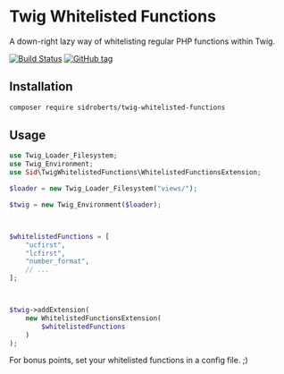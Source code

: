 # Twig Whitelisted Functions

A down-right lazy way of whitelisting regular PHP functions within Twig.



[![Build Status](https://travis-ci.org/SidRoberts/twig-whitelisted-functions.svg?branch=master)](https://travis-ci.org/SidRoberts/twig-whitelisted-functions)
[![GitHub tag](https://img.shields.io/github/tag/sidroberts/twig-whitelisted-functions.svg?maxAge=2592000)]()



## Installation

```bash
composer require sidroberts/twig-whitelisted-functions
```



## Usage

```php
use Twig_Loader_Filesystem;
use Twig_Environment;
use Sid\TwigWhitelistedFunctions\WhitelistedFunctionsExtension;

$loader = new Twig_Loader_Filesystem("views/");

$twig = new Twig_Environment($loader);



$whitelistedFunctions = [
    "ucfirst",
    "lcfirst",
    "number_format",
    // ...
];



$twig->addExtension(
    new WhitelistedFunctionsExtension(
        $whitelistedFunctions
    )
);
```

For bonus points, set your whitelisted functions in a config file. ;)
